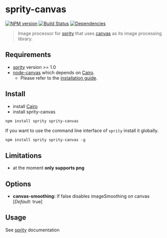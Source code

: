 # sprity-canvas

[![NPM version](https://badge.fury.io/js/sprity-canvas.svg)](http://badge.fury.io/js/sprity-canvas) [![Build Status](https://travis-ci.org/sprity/sprity-canvas.svg?branch=master)](https://travis-ci.org/sprity/sprity-canvas) [![Dependencies](https://david-dm.org/sprity/sprity-canvas.svg)](https://david-dm.org/sprity/sprity-canvas)

> Image processor for [sprity](https://npmjs.org/package/sprity) that uses [canvas](https://www.npmjs.com/package/canvas) as its image processing library.

## Requirements

- [sprity](https://npmjs.org/package/sprity) version >= 1.0
- [node-canvas](https://www.npmjs.com/package/canvas) which depends on [Cairo](http://cairographics.org/).
  - Please refer to the [installation guide](https://github.com/Automattic/node-canvas/wiki).

## Install

* install [Cairo](http://cairographics.org/)
* install sprity-canvas

```sh
npm install sprity sprity-canvas
```

If you want to use the command line interface of `sprity` install it globally.

```
npm install sprity sprity-canvas -g
```

## Limitations

* at the moment **only supports png**

## Options

* **canvas-smoothing:** If false disables imageSmoothing on canvas [*Default:* true]

## Usage

See [sprity](https://npmjs.org/package/sprity) documentation
